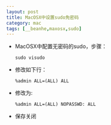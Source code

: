 ```yaml
---
layout: post
title: MacOSX中设置sudo免密码
category: mac
tags: [__beanhe,maxosx,sudo]
---
```

    
- MacOSX中配置无密码的sudo，步骤： 

    ```
    sudo visudo
    ```

- 修改如下行：

    ```
    %admin ALL=(ALL) ALL
    ```

 - 修改为:

    ```
    %admin ALL=(ALL) NOPASSWD: ALL
    ```

- 保存关闭